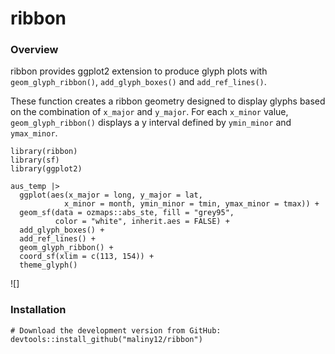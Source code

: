 
# ribbon

### Overview

ribbon provides ggplot2 extension to produce glyph plots with `geom_glyph_ribbon()`,
`add_glyph_boxes()` and `add_ref_lines()`.

These function creates a ribbon geometry designed to display glyphs
based on the combination of `x_major` and `y_major`. For each `x_minor`
value, `geom_glyph_ribbon()` displays a y interval defined by
`ymin_minor` and `ymax_minor`. 

```{r}
library(ribbon)
library(sf)
library(ggplot2)

aus_temp |>
  ggplot(aes(x_major = long, y_major = lat,
            x_minor = month, ymin_minor = tmin, ymax_minor = tmax)) +
  geom_sf(data = ozmaps::abs_ste, fill = "grey95",
          color = "white", inherit.aes = FALSE) +
  add_glyph_boxes() +
  add_ref_lines() +
  geom_glyph_ribbon() +
  coord_sf(xlim = c(113, 154)) +
  theme_glyph()

```
![]

### Installation

```{r, eval=FALSE}
# Download the development version from GitHub:
devtools::install_github("maliny12/ribbon")
```
